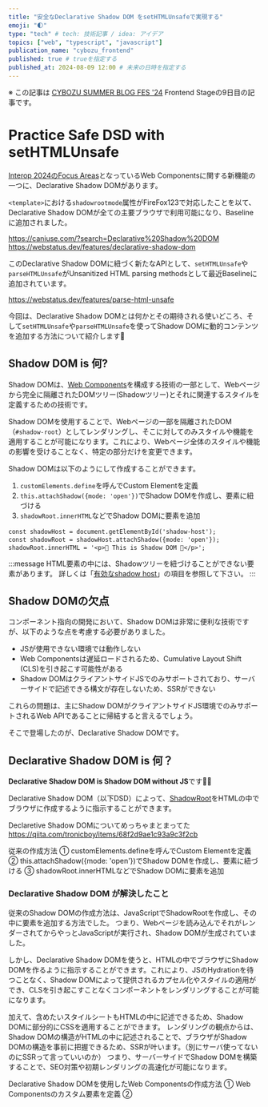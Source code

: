 ```yaml
---
title: "安全なDeclarative Shadow DOM をsetHTMLUnsafeで実現する"
emoji: "🌓"
type: "tech" # tech: 技術記事 / idea: アイデア
topics: ["web", "typescript", "javascript"]
publication_name: "cybozu_frontend"
published: true # trueを指定する
published_at: 2024-08-09 12:00 # 未来の日時を指定する
---
```


※ この記事は [CYBOZU SUMMER BLOG FES '24](https://cybozu.github.io/summer-blog-fes-2024/) Frontend Stageの9日目の記事です。

# Practice Safe DSD with setHTMLUnsafe

[Interop 2024のFocus Areas](https://web.dev/blog/interop-2024?hl=ja#all_focus_areas_for_2024)となっているWeb Componentsに関する新機能の一つに、Declarative Shadow DOMがあります。

`<template>`における`shadowrootmode`属性がFireFox123で対応したことを以て、Declarative Shadow DOMが全ての主要ブラウザで利用可能になり、Baselineに追加されました。

https://caniuse.com/?search=Declarative%20Shadow%20DOM
https://webstatus.dev/features/declarative-shadow-dom

このDeclarative Shadow DOMに紐づく新たなAPIとして、`setHTMLUnsafe`や`parseHTMLUnsafe`がUnsanitized HTML parsing methodsとして最近Baselineに追加されています。

https://webstatus.dev/features/parse-html-unsafe

今回は、Declarative Shadow DOMとは何かとその期待される使いどころ、そして`setHTMLUnsafe`や`parseHTMLUnsafe`を使ってShadow DOMに動的コンテンツを追加する方法について紹介します🌼

## Shadow DOM is 何?
Shadow DOMは、[Web Components](https://developer.mozilla.org/ja/docs/Web/API/Web_components#%E6%A6%82%E5%BF%B5%E3%81%A8%E4%BD%BF%E7%94%A8%E6%B3%95)を構成する技術の一部として、Webページから完全に隔離されたDOMツリー(Shadowツリー)とそれに関連するスタイルを定義するための技術です。

<!-- ここでいう「カプセル化」の指す機能は以下の二つです。

- Isolated DOM: Shadow DOM は自己完結であり親 DOM から影響を受けない・影響しない。
  - e.g. `document.querySelector()` などの影響を受けない
- Scoped CSS: Shadow DOM 内部の CSS は親 DOM のスタイル定義の影響を受けない -->

Shadow DOMを使用することで、Webページの一部を隔離されたDOM（`#shadow-root`）としてレンダリングし、そこに対してのみスタイルや機能を適用することが可能になります。これにより、Webページ全体のスタイルや機能の影響を受けることなく、特定の部分だけを変更できます。

Shadow DOMは以下のようにして作成することができます。

1. `customElements.define`を呼んでCustom Elementを定義
2. `this.attachShadow({mode: 'open'})`でShadow DOMを作成し、要素に紐づける
3. `shadowRoot.innerHTML`などでShadow DOMに要素を追加

```js:Shadow DOM作成の手順
const shadowHost = document.getElementById('shadow-host');
const shadowRoot = shadowHost.attachShadow({mode: 'open'});
shadowRoot.innerHTML = '<p>🙈 This is Shadow DOM 🙈</p>';
```

:::message
HTML要素の中には、Shadowツリーを紐づけることができない要素があります。
詳しくは「[有効なshadow host](https://dom.spec.whatwg.org/#valid-shadow-host-name)」の項目を参照して下さい。
:::
<!-- custom elementを使ってShadow DOMを作成することで、Web Componentsを構築することができることまでいう？ -->

## Shadow DOMの欠点

コンポーネント指向の開発において、Shadow DOMは非常に便利な技術ですが、以下のような点を考慮する必要がありました。

- JSが使用できない環境では動作しない
- Web Componentsは遅延ロードされるため、Cumulative Layout Shift (CLS)を引き起こす可能性がある
- Shadow DOMはクライアントサイドJSでのみサポートされており、サーバーサイドで記述できる構文が存在しないため、SSRができない

これらの問題は、主にShadow DOMがクライアントサイドJS環境でのみサポートされるWeb APIであることに帰結すると言えるでしょう。

そこで登場したのが、Declarative Shadow DOMです。

## Declarative Shadow DOM is 何？

**Declarative Shadow DOM is Shadow DOM without JS**です👏🏻

Declarative Shadow DOM（以下DSD）によって、[ShadowRoot](https://developer.mozilla.org/en-US/docs/Web/API/ShadowRoot)をHTMLの中でブラウザに作成するように指示することができます。

Declaretive Shadow DOMについてめっちゃまとまってた
https://qiita.com/tronicboy/items/68f2d9ae1c93a9c3f2cb

従来の作成方法
① customElements.defineを呼んでCustom Elementを定義
② this.attachShadow({mode: 'open'})でShadow DOMを作成し、要素に紐づける
③ shadowRoot.innerHTMLなどでShadow DOMに要素を追加

### Declarative Shadow DOM が解決したこと

従来のShadow DOMの作成方法は、JavaScriptでShadowRootを作成し、その中に要素を追加する方法でした。
つまり、Webページを読み込んでそれがレンダーされてからやっとJavaScriptが実行され、Shadow DOMが生成されていました。

しかし、Declarative Shadow DOMを使うと、HTMLの中でブラウザにShadow DOMを作るように指示することができます。これにより、JSのHydrationを待つことなく、Shadow DOMによって提供されるカプセル化やスタイルの適用ができ、CLSを引き起こすことなくコンポーネントをレンダリングすることが可能になります。

加えて、含めたいスタイルシートもHTMLの中に記述できるため、Shadow DOMに部分的にCSSを適用することができます。
レンダリングの観点からは、Shadow DOMの構造がHTMLの中に記述されることで、ブラウザがShadow DOMの構造を事前に把握できるため、SSRが叶います。（別にサーバ使ってないのにSSRって言っていいのか）
つまり、サーバーサイドでShadow DOMを構築することで、SEO対策や初期レンダリングの高速化が可能になります。

Declarative Shadow DOMを使用したWeb Componentsの作成方法
① Web Componentsのカスタム要素を定義
② <template>要素を使ってShadow DOMの構造を定義
③ <template>要素のshadowrootmode属性にopenを指定
④ <template>要素の中にShadow DOMに追加したい要素を記述
⑤ <template>要素をカスタム要素の中に配置

```html
  <body>
    <my-comment-component>
      <template shadowrootmode="open">
        <link rel="stylesheet" href="style.css">
        <h2>Comment From User</h2>
        <p>This product is great. I use it all the time.</p>
      </template>
    </my-comment-component>
  </body>

  <script>
    class MyCommentComponent extends HTMLElement {
      connectedCallback() {
        console.log("Shadow Root: ", this.shadowRoot);

        const h = this.shadowRoot.querySelector('h2');
        h.style.color = 'red';
      }
    }

    customElements.define("my-comment-component", MyCommentComponent);
  </script>
```

とかこことか読んでみる
https://www.konnorrogers.com/posts/2023/what-is-declarative-shadow-dom#why-is-this-important
https://www.wiktorwisniewski.dev/blog/exploring-declarative-shadow-dom#rescue

## Declarative Shadow DOM の使いどころ
[Maybe you don't need Declarative Shadow DOM at all?](https://www.wiktorwisniewski.dev/blog/exploring-declarative-shadow-dom#javascript)

## `setHTMLUnsafe`や`parseHTMLUnsafe`を使ってShadow DOMに動的コンテンツを追加する
`setHTMLUnsafe`や`parseHTMLUnsafe`を使うことで、動的コンテンツをShadow DOMに追加することができます。
https://developer.chrome.com/blog/new-in-chrome-124?hl=ja#dsd
https://thathtml.blog/2024/01/dsd-safety-with-set-html-unsafe/

## Web Components ってなんで欲しかったんだ？
![alt text](image-1.png)
React/Vue/Angularでも良いのでは？
他のライブラリに依存せずに、web標準でコンポーネントを作成できる

再利用性: Web Componentsは独自の要素を定義することで、これを他のプロジェクトやページで再利用できます。
カプセル化: Shadow DOMを使用することで、コンポーネント内のスタイルや振る舞いを隠蔽し、外部からの影響を受けにくくします。
フレームワーク非依存性: Web Componentsは標準のWeb技術で構築されており、他のフレームワークに依存せずに使用できます。（異なるフレームワーク間で再利用可能なコンポーネントが作成できる）

 The benefit of that is performance because we are running code that is closer to the native API rather than framework abstraction layer.

 The second benefit is portability of the given component across multiple projects - even these that use frameworks like React / Angular / Vue under the hood. 
![alt text](image-2.png)
https://www.docswell.com/s/jxck/5246NN-1st-year-of-webcomponents-v4#p24

## まとめ


https://web.dev/blog/interop-2024?hl=ja#declarative-shadow-dom
https://developer.mozilla.org/ja/docs/Web/API/Web_components/Using_shadow_DOM
https://www.wiktorwisniewski.dev/blog/exploring-declarative-shadow-dom
https://www.konnorrogers.com/posts/2023/what-is-declarative-shadow-dom
https://thathtml.blog/2024/01/dsd-safety-with-set-html-unsafe/
https://webstatus.dev/features/parse-html-unsafe?q=baseline_date%3A2024-03-01..2024-07-24+
https://chromestatus.com/feature/6560361081995264
https://www.mitsue.co.jp/knowledge/blog/frontend/202407/04_0815.html
https://developer.chrome.com/blog/new-in-chrome-124?hl=ja#dsd
https://html.spec.whatwg.org/multipage/dynamic-markup-insertion.html#unsafe-html-parsing-methods
https://blog.jxck.io/entries/2023-01-07/new-css-capabilities-for-component.html
https://speakerdeck.com/uhyo/shadow-domtocssnoxian-zhuang
https://www.docswell.com/s/jxck/5246NN-1st-year-of-webcomponents-v4#p11